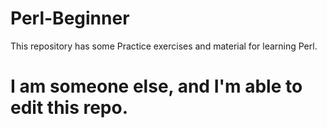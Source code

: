 Perl-Beginner
=============

This repository has some Practice exercises and material for learning Perl.

# I am someone else, and I'm able to edit this repo.
